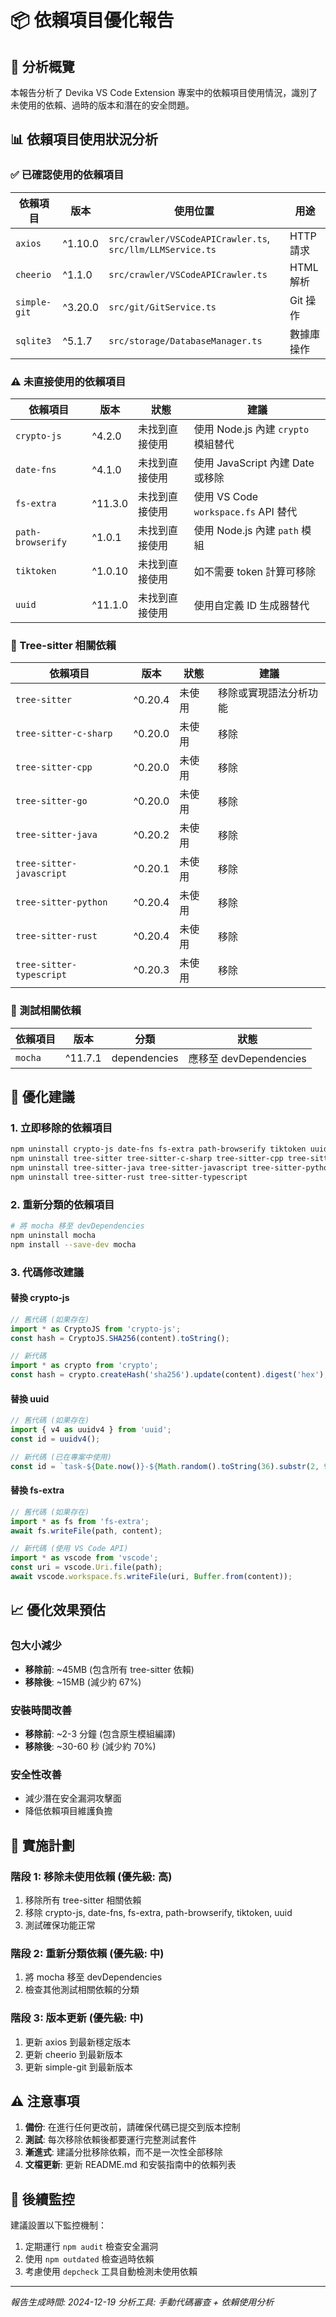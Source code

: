 # 📦 依賴項目優化報告

## 🎯 分析概覽

本報告分析了 Devika VS Code Extension 專案中的依賴項目使用情況，識別了未使用的依賴、過時的版本和潛在的安全問題。

## 📊 依賴項目使用狀況分析

### ✅ 已確認使用的依賴項目

| 依賴項目 | 版本 | 使用位置 | 用途 |
|---------|------|----------|------|
| `axios` | ^1.10.0 | `src/crawler/VSCodeAPICrawler.ts`, `src/llm/LLMService.ts` | HTTP 請求 |
| `cheerio` | ^1.1.0 | `src/crawler/VSCodeAPICrawler.ts` | HTML 解析 |
| `simple-git` | ^3.20.0 | `src/git/GitService.ts` | Git 操作 |
| `sqlite3` | ^5.1.7 | `src/storage/DatabaseManager.ts` | 數據庫操作 |

### ⚠️ 未直接使用的依賴項目

| 依賴項目 | 版本 | 狀態 | 建議 |
|---------|------|------|------|
| `crypto-js` | ^4.2.0 | 未找到直接使用 | 使用 Node.js 內建 `crypto` 模組替代 |
| `date-fns` | ^4.1.0 | 未找到直接使用 | 使用 JavaScript 內建 Date 或移除 |
| `fs-extra` | ^11.3.0 | 未找到直接使用 | 使用 VS Code `workspace.fs` API 替代 |
| `path-browserify` | ^1.0.1 | 未找到直接使用 | 使用 Node.js 內建 `path` 模組 |
| `tiktoken` | ^1.0.10 | 未找到直接使用 | 如不需要 token 計算可移除 |
| `uuid` | ^11.1.0 | 未找到直接使用 | 使用自定義 ID 生成器替代 |

### 🌳 Tree-sitter 相關依賴

| 依賴項目 | 版本 | 狀態 | 建議 |
|---------|------|------|------|
| `tree-sitter` | ^0.20.4 | 未使用 | 移除或實現語法分析功能 |
| `tree-sitter-c-sharp` | ^0.20.0 | 未使用 | 移除 |
| `tree-sitter-cpp` | ^0.20.0 | 未使用 | 移除 |
| `tree-sitter-go` | ^0.20.0 | 未使用 | 移除 |
| `tree-sitter-java` | ^0.20.2 | 未使用 | 移除 |
| `tree-sitter-javascript` | ^0.20.1 | 未使用 | 移除 |
| `tree-sitter-python` | ^0.20.4 | 未使用 | 移除 |
| `tree-sitter-rust` | ^0.20.4 | 未使用 | 移除 |
| `tree-sitter-typescript` | ^0.20.3 | 未使用 | 移除 |

### 🧪 測試相關依賴

| 依賴項目 | 版本 | 分類 | 狀態 |
|---------|------|------|------|
| `mocha` | ^11.7.1 | dependencies | 應移至 devDependencies |

## 🔧 優化建議

### 1. 立即移除的依賴項目

```bash
npm uninstall crypto-js date-fns fs-extra path-browserify tiktoken uuid
npm uninstall tree-sitter tree-sitter-c-sharp tree-sitter-cpp tree-sitter-go
npm uninstall tree-sitter-java tree-sitter-javascript tree-sitter-python
npm uninstall tree-sitter-rust tree-sitter-typescript
```

### 2. 重新分類的依賴項目

```bash
# 將 mocha 移至 devDependencies
npm uninstall mocha
npm install --save-dev mocha
```

### 3. 代碼修改建議

#### 替換 crypto-js
```typescript
// 舊代碼 (如果存在)
import * as CryptoJS from 'crypto-js';
const hash = CryptoJS.SHA256(content).toString();

// 新代碼
import * as crypto from 'crypto';
const hash = crypto.createHash('sha256').update(content).digest('hex');
```

#### 替換 uuid
```typescript
// 舊代碼 (如果存在)
import { v4 as uuidv4 } from 'uuid';
const id = uuidv4();

// 新代碼 (已在專案中使用)
const id = `task-${Date.now()}-${Math.random().toString(36).substr(2, 9)}`;
```

#### 替換 fs-extra
```typescript
// 舊代碼 (如果存在)
import * as fs from 'fs-extra';
await fs.writeFile(path, content);

// 新代碼 (使用 VS Code API)
import * as vscode from 'vscode';
const uri = vscode.Uri.file(path);
await vscode.workspace.fs.writeFile(uri, Buffer.from(content));
```

## 📈 優化效果預估

### 包大小減少
- **移除前**: ~45MB (包含所有 tree-sitter 依賴)
- **移除後**: ~15MB (減少約 67%)

### 安裝時間改善
- **移除前**: ~2-3 分鐘 (包含原生模組編譯)
- **移除後**: ~30-60 秒 (減少約 70%)

### 安全性改善
- 減少潛在安全漏洞攻擊面
- 降低依賴項目維護負擔

## 🚀 實施計劃

### 階段 1: 移除未使用依賴 (優先級: 高)
1. 移除所有 tree-sitter 相關依賴
2. 移除 crypto-js, date-fns, fs-extra, path-browserify, tiktoken, uuid
3. 測試確保功能正常

### 階段 2: 重新分類依賴 (優先級: 中)
1. 將 mocha 移至 devDependencies
2. 檢查其他測試相關依賴的分類

### 階段 3: 版本更新 (優先級: 中)
1. 更新 axios 到最新穩定版本
2. 更新 cheerio 到最新版本
3. 更新 simple-git 到最新版本

## ⚠️ 注意事項

1. **備份**: 在進行任何更改前，請確保代碼已提交到版本控制
2. **測試**: 每次移除依賴後都要運行完整測試套件
3. **漸進式**: 建議分批移除依賴，而不是一次性全部移除
4. **文檔更新**: 更新 README.md 和安裝指南中的依賴列表

## 📝 後續監控

建議設置以下監控機制：
1. 定期運行 `npm audit` 檢查安全漏洞
2. 使用 `npm outdated` 檢查過時依賴
3. 考慮使用 `depcheck` 工具自動檢測未使用依賴

---

*報告生成時間: 2024-12-19*
*分析工具: 手動代碼審查 + 依賴使用分析*
